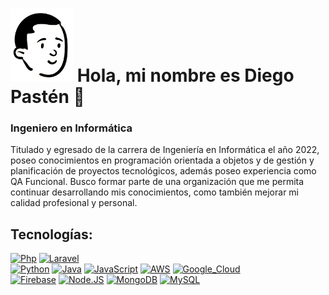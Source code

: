 # <img src="https://raw.githubusercontent.com/dgroes/dgroes/main/head.png" alt="Diego Pastén" width="100"/> Hola, mi nombre es Diego Pastén 👋
<h3>Ingeniero en Informática</h3>

<p>Titulado y egresado de la carrera de Ingeniería en Informática el año 2022, poseo conocimientos en programación orientada a objetos y de gestión y planificación de proyectos tecnológicos, además poseo experiencia como QA Funcional.
Busco formar parte de una organización que me permita continuar desarrollando mis conocimientos, como también mejorar mi calidad profesional y personal.</p>


## Tecnologías:
[![Php](https://img.shields.io/badge/Php-0095D5?style=for-the-badge&logo=php&logoColor=white&labelColor=101010)]()
[![Laravel](https://img.shields.io/badge/Laravel-3DDC84?style=for-the-badge&logo=laravel&logoColor=white&labelColor=101010)]()
</br>
[![Python](https://img.shields.io/badge/Python-yellow?style=for-the-badge&logo=python&logoColor=white&labelColor=101010)]()
[![Java](https://img.shields.io/badge/Java-007396?style=for-the-badge&logo=java&logoColor=white&labelColor=101010)]()
[![JavaScript](https://img.shields.io/badge/JavaScript-F7DF1E?style=for-the-badge&logo=javascript&logoColor=white&labelColor=101010)]()
[![AWS](https://img.shields.io/badge/AWS-232F3E?style=for-the-badge&logo=amazon-aws&logoColor=white&labelColor=101010)]()
[![Google_Cloud](https://img.shields.io/badge/Google_Cloud-4285F4?style=for-the-badge&logo=googlecloud&logoColor=white&labelColor=101010)]()
</br>
[![Firebase](https://img.shields.io/badge/Firebase-FFCA28?style=for-the-badge&logo=firebase&logoColor=white&labelColor=101010)]()
[![Node.JS](https://img.shields.io/badge/Node.JS-339933?style=for-the-badge&logo=node.js&logoColor=white&labelColor=101010)]()
[![MongoDB](https://img.shields.io/badge/MongoDB-47A248?style=for-the-badge&logo=mongodb&logoColor=white&labelColor=101010)]()
[![MySQL](https://img.shields.io/badge/MySQL-4479A1?style=for-the-badge&logo=mysql&logoColor=white&labelColor=101010)]()
</br>
